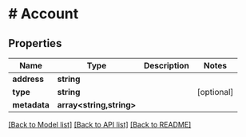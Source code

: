 # # Account

## Properties

Name | Type | Description | Notes
------------ | ------------- | ------------- | -------------
**address** | **string** |  |
**type** | **string** |  | [optional]
**metadata** | **array<string,string>** |  |

[[Back to Model list]](../../README.md#models) [[Back to API list]](../../README.md#endpoints) [[Back to README]](../../README.md)
